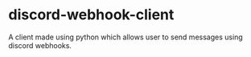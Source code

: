 # discord-webhook-client
A client made using python which allows user to send messages using discord webhooks.
